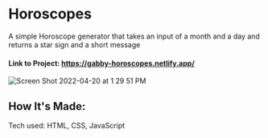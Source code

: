 # Horoscopes
 
A simple Horoscope generator that takes an input of a month and a day and returns a star sign and a short message

#### Link to Project: https://gabby-horoscopes.netlify.app/

![Screen Shot 2022-04-20 at 1 29 51 PM](https://user-images.githubusercontent.com/101993328/164288981-b76a4723-1ec8-4366-9e7c-99b217dc095f.png)

## How It's Made:
Tech used: HTML, CSS, JavaScript
